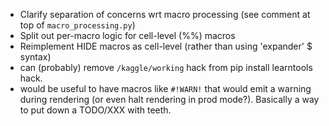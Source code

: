 - Clarify separation of concerns wrt macro processing (see comment at top of `macro_processing.py`)
- Split out per-macro logic for cell-level (%%) macros
- Reimplement HIDE macros as cell-level (rather than using 'expander' $ syntax)
- can (probably) remove `/kaggle/working` hack from pip install learntools hack.
- would be useful to have macros like `#!WARN!` that would emit a warning during rendering (or even halt rendering in prod mode?). Basically a way to put down a TODO/XXX with teeth.

